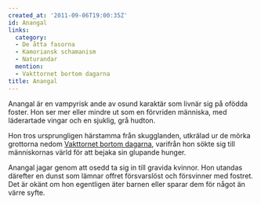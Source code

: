 ```yaml
---
created_at: '2011-09-06T19:00:35Z'
id: Anangal
links:
  category:
  - De åtta fasorna
  - Kamoriansk schamanism
  - Naturandar
  mention:
  - Vakttornet bortom dagarna
title: Anangal
---
```


Anangal är en vampyrisk ande av osund karaktär som livnär sig på ofödda foster. Hon ser mer eller
mindre ut som en förvriden människa, med läderartade vingar och en sjuklig, grå hudton.

Hon tros ursprungligen härstamma från skugglanden, utkrälad ur de mörka grottorna nedom [Vakttornet
bortom dagarna], varifrån hon sökte sig till människornas värld för att bejaka sin glupande hunger.

Anangal jagar genom att osedd ta sig in till gravida kvinnor. Hon utandas därefter en dunst som
lämnar offret försvarslöst och försvinner med fostret. Det är okänt om hon egentligen äter barnen
eller sparar dem för något än värre syfte.

  [Vakttornet bortom dagarna]: Vakttornet_bortom_dagarna